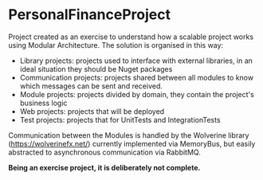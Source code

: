# PersonalFinanceProject
Project created as an exercise to understand how a scalable project works using Modular Architecture.
The solution is organised in this way:
 - Library projects: projects used to interface with external libraries, in an ideal situation they should be Nuget packages
 - Communication projects: projects shared between all modules to know which messages can be sent and received.
 - Module projects: projects divided by domain, they contain the project's business logic
 - Web projects: projects that will be deployed
 - Test projects: projects that for UnitTests and IntegrationTests
 
Communication between the Modules is handled by the Wolverine library (https://wolverinefx.net/) currently implemented via MemoryBus, but easily abstracted to asynchronous communication via RabbitMQ.

**Being an exercise project, it is deliberately not complete.**

